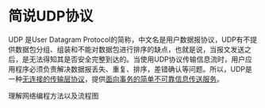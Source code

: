 # 简说UDP协议

UDP 是User Datagram Protocol的简称，中文名是用户数据报协议，UDP有不提供数据包分组、组装和不能对数据包进行排序的缺点，也就是说，当报文发送之后，是无法得知其是否安全完整到达的。当使用UDP协议传输信息流时，用户应用程序必须负责解决数据报丢失、重复、排序，差错确认等问题。所以，UDP是一种<ins>无连接的传输层协议</ins>，提供<ins>面向事务的简单不可靠信息传送服务</ins>。


理解网络编程方法以及流程图
